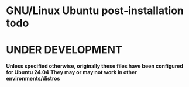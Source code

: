 # GNU/Linux Ubuntu post-installation todo

# UNDER DEVELOPMENT

**Unless specified otherwise, originally these files have been configured for Ubuntu 24.04**
**They may or may not work in other environments/distros**

